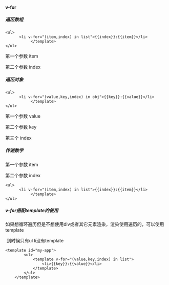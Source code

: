 #### v-for

##### 遍历数组

```
<ul>
      <li v-for="(item,index) in list">{{index}}:{{item}}</li>
           </template>
</ul>
```

第一个参数 item

第二个参数 index

##### 遍历对象

```
<ul>
      <li v-for="(value,key,index) in obj">{{key}}:{{value}}</li>
           </template>
</ul>
```

第一个参数 value

第二个参数 key

第三个 index

##### 传递数字

第一个参数 item

第二个参数 index

```
<ul>
      <li v-for="(item,index) in list">{{index}}:{{item}}</li>
           </template>
</ul>
```



##### v-for搭配template的使用

​	如果想循环遍历但是不想使用div或者其它元素渲染，渲染使用遍历的，可以使用template

​	到时候只有ul li没有template

```
<template id="my-app">
        <ul>
            <template v-for="(value,key,index) in list">
                <li>{{key}}:{{value}}</li>
            </template>
        </ul>
    </template>
```

